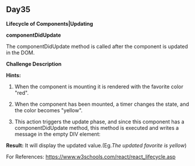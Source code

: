 ## Day35

**Lifecycle of Components|Updating**

**componentDidUpdate**

The componentDidUpdate method is called after the component is updated in the DOM.


**Challenge Description**

**Hints:**

1. When the component is mounting it is rendered with the favorite color "red".

2. When the component has been mounted, a timer changes the state, and the color becomes "yellow".

3. This action triggers the update phase, and since this component has a
componentDidUpdate method, this method is executed and writes a message in the empty DIV element:

**Result:**  It will display the updated value.(Eg.*The updated favorite is yellow*)

For References: https://www.w3schools.com/react/react_lifecycle.asp

